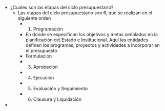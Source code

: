 - ¿Cuales son las etapas del ciclo presupuestario?
	- Las etapas del ciclo presupuestario son 6, que se realizan en el siguiente orden
		- 1. Programación
		- En donde se especifican los objetivos y metas señalados en la planificación del Estado e Institucional. Aquí las entidades definen los programas, proyectos y actividades a incorporar en el presupuesto
		- Formulación
		- 3. Aprobación
		- 4. Ejecución
		- 5. Evaluación y Seguimiento
		- 6. Clausura y Liquidación
-